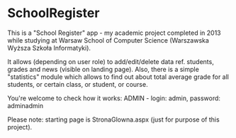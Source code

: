 # SchoolRegister
This is a "School Register" app - my academic project completed in 2013 while studying at Warsaw School of Computer Science (Warszawska Wyższa Szkoła Informatyki).

It allows (depending on user role) to add/edit/delete data ref. students, grades and news (visible on landing page).
Also, there is a simple "statistics" module which allows to find out about total average grade for all students, or certain class, or student, or course.

You're welcome to check how it works:
ADMIN  -  login: admin,  password: adminadmin

Please note: starting page is StronaGlowna.aspx (just for purpose of this project).

